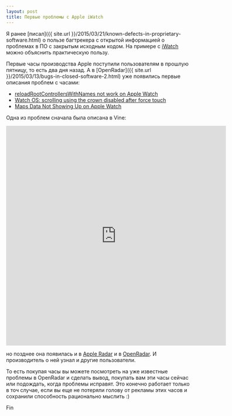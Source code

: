 ```yaml
---
layout: post
title: Первые проблемы с Apple iWatch
---
```


Я ранее [писал]({{ site.url }}/2015/03/21/known-defects-in-proprietary-software.html)
о пользе багтрекера с открытой информацией о проблемах в ПО с закрытым исходным
кодом. На примере с [iWatch](https://www.apple.com/ru/watch/) можно объяснить
практическую пользу.

Первые часы производства Apple поступили пользователям в прошлую пятницу,
то есть два дня назад. А в [OpenRadar]({{ site.url }}/2015/03/13/bugs-in-closed-software-2.html)
уже появились первые описания проблем с часами:

* [reloadRootControllersWithNames not work on Apple Watch](http://www.openradar.me/20690981)
* [Watch OS: scrolling using the crown disabled after force touch](http://www.openradar.me/20685807)
* [Maps Data Not Showing Up on Apple Watch](http://www.openradar.me/20699148)

Одна из проблем сначала была описана в Vine:

<iframe src="https://vine.co/v/eWBQMBmvhxb/embed/simple" width="600" height="600" frameborder="0"></iframe><script src="https://platform.vine.co/static/scripts/embed.js"></script>

но позднее она появилась и в [Apple Radar](bugreport.apple.com)
и в [OpenRadar](http://www.openradar.me/). И производитель о ней узнал
и другие пользователи.

То есть покупая часы вы можете посмотреть на уже известные проблемы в OpenRadar и
сделать вывод, покупать вам эти часы сейчас или подождать, когда проблемы
исправят.  Это конечно работает только в точ случае, если вы еще не потеряли
голову от рекламы этих часов и сохранили способность рационально мыслить :)

Fin
